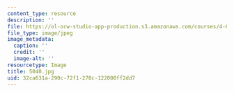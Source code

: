 ```yaml
---
content_type: resource
description: ''
file: https://ol-ocw-studio-app-production.s3.amazonaws.com/courses/4-614-religious-architecture-and-islamic-cultures-fall-2002/32ca631a290c72f1270c122000ff2dd7_5040.jpg
file_type: image/jpeg
image_metadata:
  caption: ''
  credit: ''
  image-alt: ''
resourcetype: Image
title: 5040.jpg
uid: 32ca631a-290c-72f1-270c-122000ff2dd7
---
```

